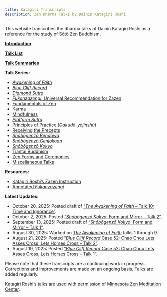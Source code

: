 ```yaml
---
title: Katagiri Transcripts
description: Zen Dharma Talks by Dainin Katagiri Roshi
---
```


This website transcribes the dharma talks of Dainin Katagiri Roshi as a reference for the study of Sōtō Zen Buddhism.

 [**Introduction**](introduction)

[**Talk List**](list)

[**Talk Summaries**](summaries)

**Talk Series:**

- [*Awakening of Faith*](awakening-of-faith)
- [*Blue Cliff Record*](blue-cliff-record)
- [*Diamond Sutra*](diamond-sutra)
- [*Fukanzazengi*: Universal Recommendation for Zazen](fukanzazengi)
- [Fundamentals of Zen](fundamentals)
- [Karma](karma)
- [Mindfulness](mindfulness)
- [*Platform Sutra*](platform-sutra)
- [Principles of Practice (*Gakudō-yōjinshū*)](principles-of-practice)
- [Receiving the Precepts](precepts)
- [*Shōbōgenzō Bendōwa*](bendowa)
- [*Shōbōgenzō Genjokoan*](genjokoan)
- [*Shōbōgenzō Kokyo*](kokyo)
- [Tiantai Buddhism](tiantai-buddhism)
- [Zen Forms and Ceremonies](zen-forms)
- [Miscellaneous Talks](miscellaneous)

**Resources:**

- [Katagiri Roshi’s Zazen Instruction](zazen-instruction)
- [Annotated *Fukanzazengi*](annotated-fukanzazengi)

**Latest Updates:**

- October 20, 2025: Posted draft of [“*The Awakening of Faith* – Talk 10: Time and Ignorance”](1984-05-16-Awakening-of-Faith-Talk-10).
- October 2, 2025: Posted [“*Shōbōgenzō Kokyo*: Form and Mirror – Talk 2”](1986-10-19-Shobogenzo-Kokyo-Talk-2).
- September 13, 2025: Posted draft of [“*Shōbōgenzō Kokyo*: Form and Mirror – Talk 1”](1986-10-18-Shobogenzo-Kokyo-Talk-1).
- August 30, 2025: Worked on [*The Awakening of Faith*](awakening-of-faith) talks 1 through 9.
- August 21, 2025: Posted [“*Blue Cliff Record* Case 52: Chao Chou Lets Asses Cross, Lets Horses Cross – Talk 2”](1984-01-22-Blue-Cliff-Record-Case-52-Talk-2).
- August 19, 2025: Posted [“*Blue Cliff Record* Case 52: Chao Chou Lets Asses Cross, Lets Horses Cross – Talk 1”](1984-01-21-Blue-Cliff-Record-Case-52-Talk-1).

Please note that these transcripts are a continuing work in progress. Corrections and improvements are made on an ongoing basis. Talks are added regularly. 

Katagiri Roshi’s talks are used with permission of [Minnesota Zen Meditation Center](https://www.mnzencenter.org/katagiri-project.html).
